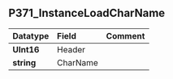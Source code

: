 ## P371\_InstanceLoadCharName ##
| **Datatype** | **Field** | **Comment** |
|:-------------|:----------|:------------|
| **UInt16** | Header |  |
| **string** | CharName |  |